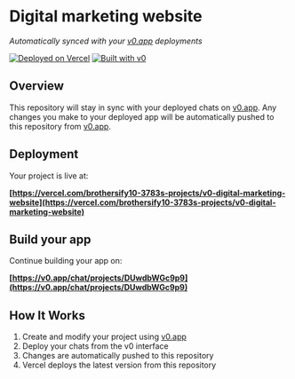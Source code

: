 # Digital marketing website

*Automatically synced with your [v0.app](https://v0.app) deployments*

[![Deployed on Vercel](https://img.shields.io/badge/Deployed%20on-Vercel-black?style=for-the-badge&logo=vercel)](https://vercel.com/brothersify10-3783s-projects/v0-digital-marketing-website)
[![Built with v0](https://img.shields.io/badge/Built%20with-v0.app-black?style=for-the-badge)](https://v0.app/chat/projects/DUwdbWGc9p9)

## Overview

This repository will stay in sync with your deployed chats on [v0.app](https://v0.app).
Any changes you make to your deployed app will be automatically pushed to this repository from [v0.app](https://v0.app).

## Deployment

Your project is live at:

**[https://vercel.com/brothersify10-3783s-projects/v0-digital-marketing-website](https://vercel.com/brothersify10-3783s-projects/v0-digital-marketing-website)**

## Build your app

Continue building your app on:

**[https://v0.app/chat/projects/DUwdbWGc9p9](https://v0.app/chat/projects/DUwdbWGc9p9)**

## How It Works

1. Create and modify your project using [v0.app](https://v0.app)
2. Deploy your chats from the v0 interface
3. Changes are automatically pushed to this repository
4. Vercel deploys the latest version from this repository